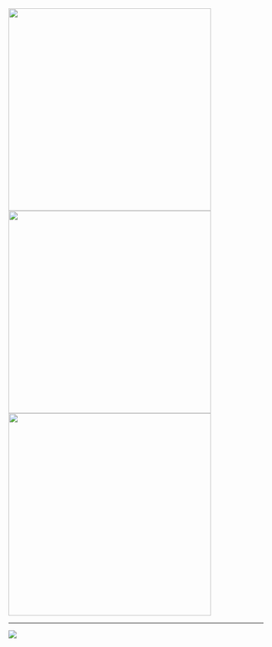 <img src="https://github-readme-stats.vercel.app/api?username=elcapitanoe&theme=nord&show_icons=true&hide_border=true&count_private=true" width="400"/>
 
<img src="https://github-readme-streak-stats.herokuapp.com/?user=elcapitanoe&theme=nord&hide_border=true" width="400"/>

<img src="https://github-readme-stats.vercel.app/api/top-langs/?username=elcapitanoe&theme=nord&show_icons=true&hide_border=true&layout=compact" width="400"/>

<hr />

<img src="https://komarev.com/ghpvc/?username=elcapitanoe&label=Profile%20views&color=7490ac&style=flat" />
